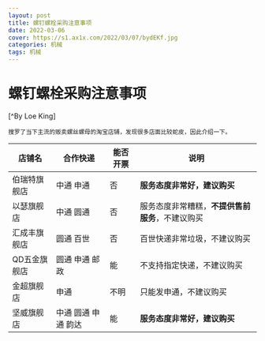 ```yaml
---
layout: post
title: 螺钉螺栓采购注意事项
date: 2022-03-06  
cover: https://s1.ax1x.com/2022/03/07/bydEKf.jpg
categories: 机械
tags: 机械
---
```


# **螺钉螺栓采购注意事项**

[^By  Loe King] 

    搜罗了当下主流的贩卖螺丝螺母的淘宝店铺，发现很多店面比较蛇皮，因此介绍一下。



|  店铺名 | 合作快递 | 能否开票  | 说明  |
|  ----   | ----  | ----  |----  |
| 伯瑞特旗舰店 | 中通 申通           | 否 | **服务态度非常好，建议购买**  |
| 以瑟旗舰店   | 中通 圆通           | 否 | 服务态度非常糟糕，**不提供售前服务**，不建议购买 |
| 汇成丰旗舰店 | 圆通 百世           | 否 | 百世快递非常垃圾，不建议购买|
| QD五金旗舰店 | 圆通 申通 邮政      | 能 | 不支持指定快递，不建议购买 |
| 金超旗舰店   | 申通               | 不明 | 只能发申通，不建议购买 |
| 坚威旗舰店   | 中通 圆通 申通 韵达 | 能  | **服务态度非常好，建议购买** |



